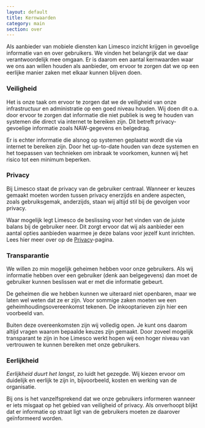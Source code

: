 ```yaml
---
layout: default
title: Kernwaarden
category: main
section: over
---
```

Als aanbieder van mobiele diensten kan Limesco inzicht krijgen in gevoelige
informatie van en over gebruikers. We vinden het belangrijk dat we daar
verantwoordelijk mee omgaan. Er is daarom een aantal kernwaarden waar we ons aan
willen houden als aanbieder, om ervoor te zorgen dat we op een eerlijke manier
zaken met elkaar kunnen blijven doen.

### Veiligheid

Het is onze taak om ervoor te zorgen dat we de veiligheid van onze
infrastructuur en administratie op een goed niveau houden. Wij doen dit o.a.
door ervoor te zorgen dat informatie die niet publiek is weg te houden
van systemen die direct via internet te bereiken zijn. Dit betreft
privacy-gevoelige informatie zoals NAW-gegevens en belgedrag.

Er is echter informatie die alsnog op systemen geplaatst wordt die via internet
te bereiken zijn. Door het up-to-date houden van deze systemen en het toepassen
van technieken om inbraak te voorkomen, kunnen wij het risico tot een minimum
beperken.

### Privacy

Bij Limesco staat de privacy van de gebruiker centraal. Wanneer er keuzes gemaakt
moeten worden tussen privacy enerzijds en andere aspecten, zoals gebruiksgemak,
anderzijds, staan wij altijd stil bij de gevolgen voor privacy.

Waar mogelijk legt Limesco de beslissing voor het vinden van de juiste balans
bij de gebruiker neer. Dit zorgt ervoor dat wij als aanbieder een aantal opties
aanbieden waarmee je deze balans voor jezelf kunt inrichten. Lees hier meer over
op de <a href="/over/privacy.html">Privacy</a>-pagina.

### Transparantie

We willen zo min mogelijk geheimen hebben voor onze gebruikers. Als wij
informatie hebben over een gebruiker (denk aan belgegevens) dan moet de
gebruiker kunnen beslissen wat er met die informatie gebeurt.

De geheimen die we hebben kunnen we uiteraard niet openbaren, maar we laten wel
weten dat ze er zijn. Voor sommige zaken moeten we een
geheimhoudingsovereenkomst tekenen. De inkooptarieven zijn hier een voorbeeld van.

Buiten deze overeenkomsten zijn wij volledig open. Je kunt ons daarom altijd
vragen waarom bepaalde keuzes zijn gemaakt. Door zoveel mogelijk transparant te
zijn in hoe Limesco werkt hopen wij een hoger niveau van vertrouwen te kunnen
bereiken met onze gebruikers.

### Eerlijkheid

*Eerlijkheid duurt het langst*, zo luidt het gezegde. Wij kiezen ervoor
om duidelijk en eerlijk te zijn in, bijvoorbeeld, kosten en werking van de
organisatie.

Bij ons is het vanzelfsprekend dat we onze gebruikers informeren wanneer er iets
misgaat op het gebied van veiligheid of privacy. Als onverhoopt blijkt dat er
informatie op straat ligt van de gebruikers moeten ze daarover ge&iuml;nformeerd
worden.
